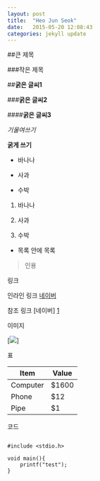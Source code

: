 ```yaml
---
layout: post
title:  "Heo Jun Seok"
date:   2015-05-20 12:08:43
categories: jekyll update
---
```

##큰 제목

###작은 제목

##**굵은 글씨1**

###**굵은 글씨2**

####**굵은 글씨3**

*기울여쓰기*

**굵게 쓰기**

- 바나나

- 사과

- 수박

1. 바나나

2. 사과

3. 수박

- 목록 안에 목록

> 인용

링크

인라인 링크 [네이버](http://naver.com)

참조 링크 [네이버] [1]

[1]: (http://naver.com)

이미지

[![](http://portal.koreatech.ac.kr/images/A/kut/kor/comn/logo2.gif)]

표

Item     | Value
-------- | ---
Computer | $1600
Phone    | $12
Pipe     | $1


코드

```

#include <stdio.h>

void main(){
	printf("test");
}

```
